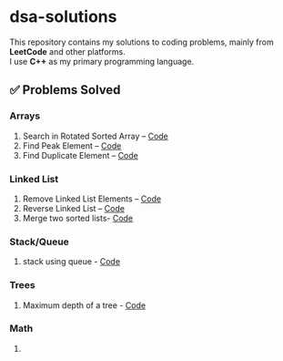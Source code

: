# dsa-solutions
This repository contains my solutions to coding problems, mainly from **LeetCode** and other platforms.  
I use **C++** as my primary programming language.

## ✅ Problems Solved

### Arrays
1. Search in Rotated Sorted Array – [Code](search_rotated.cpp)  
2. Find Peak Element – [Code](find_peak_element.cpp)  
3. Find Duplicate Element – [Code](find_duplicate.cpp)  

### Linked List
1. Remove Linked List Elements – [Code](remove_linked_list_elements.cpp)  
2. Reverse Linked List – [Code](reverse_linked_list.cpp)
3. Merge two sorted lists- [Code](merge_two_lists.cpp)
   
### Stack/Queue
1. stack using queue - [Code](stack_using_queue.cpp)
   
### Trees 
1. Maximum depth of a tree - [Code](max_tree_depth.cpp)

### Math
1. 
